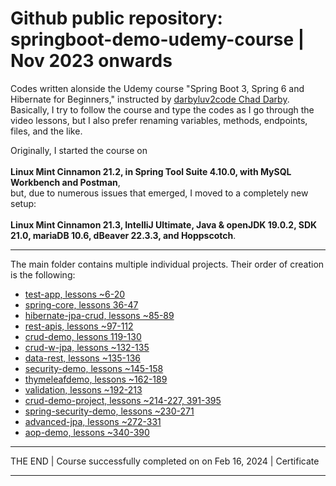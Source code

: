 # Github public repository: springboot-demo-udemy-course | Nov 2023 onwards

Codes written alonside the Udemy course "Spring Boot 3, Spring 6 and Hibernate for Beginners," instructed by <a href="https://github.com/darbyluv2code">darbyluv2code Chad Darby</a>.
<br>
Basically, I try to follow the course and type the codes as I go through the video lessons, but I also prefer renaming variables, methods, endpoints, files, and the like.

Originally, I started the course on 
<br><br>
<strong>Linux Mint Cinnamon 21.2, in Spring Tool Suite 4.10.0, with MySQL Workbench and Postman</strong>, 
<br>
but, due to numerous issues that emerged, I moved to a completely new setup: 
<br><br>
<strong>Linux Mint Cinnamon 21.3, IntelliJ Ultimate, Java & openJDK 19.0.2, SDK 21.0, mariaDB 10.6, dBeaver 22.3.3, and Hoppscotch</strong>.
<br>
<hr>
The main folder contains multiple individual projects. Their order of creation is the following:
<br>
<ul>
	<li><a href="https://github.com/bakastrumpf/springboot-demo-udemy-course/tree/master/test_app">test-app, lessons ~6-20</a></li>
	<li><a href="https://github.com/bakastrumpf/springboot-demo-udemy-course/tree/master/springcore">spring-core, lessons 36-47</a></li>
	<li><a href="https://github.com/bakastrumpf/springboot-demo-udemy-course/tree/master/hibernate-jpa-crud">hibernate-jpa-crud, lessons ~85-89</a></li>	
	<li><a href="https://github.com/bakastrumpf/springboot-demo-udemy-course/tree/master/rest-apis">rest-apis, lessons ~97-112</a></li>	
	<li><a href="https://github.com/bakastrumpf/springboot-demo-udemy-course/tree/master/cruddemo">crud-demo, lessons 119-130</a></li>	
	<li><a href="https://github.com/bakastrumpf/springboot-demo-udemy-course/tree/master/cruddemo-w-jpa">crud-w-jpa, lessons ~132-135</a></li>	
	<li><a href="https://github.com/bakastrumpf/springboot-demo-udemy-course/tree/master/data-rest">data-rest, lessons ~135-136</a></li>	
	<li><a href="https://github.com/bakastrumpf/springboot-demo-udemy-course/tree/master/security-demo">security-demo, lessons ~145-158</a></li>	
	<li><a href="https://github.com/bakastrumpf/springboot-demo-udemy-course/tree/master/thymeleafdemo">thymeleafdemo, lessons ~162-189</a></li>	
	<li><a href="https://github.com/bakastrumpf/springboot-demo-udemy-course/tree/master/validationdemo">validation, lessons ~192-213</a></li>	
	<li><a href="https://github.com/bakastrumpf/springboot-demo-udemy-course/tree/master/crud-demo-project">crud-demo-project, lessons ~214-227, 391-395</a></li>	
	<li><a href="https://github.com/bakastrumpf/springboot-demo-udemy-course/tree/master/spring-security-demo">spring-security-demo, lessons ~230-271</a></li>	
	<li><a href="https://github.com/bakastrumpf/springboot-demo-udemy-course/tree/master/advanced-jpa">advanced-jpa, lessons ~272-331</a></li>
	<li><a href="https://github.com/bakastrumpf/springboot-demo-udemy-course/tree/master/aop-demo">aop-demo, lessons ~340-390</a></li>
</ul>
<hr>
THE END | Course successfully completed on on Feb 16, 2024 | <a href"https://udemy-certificate.s3.amazonaws.com/pdf/UC-01c7dc5c-87ef-4c08-bcb9-24e13840ad2b.pdf">Certificate</a>
<hr>